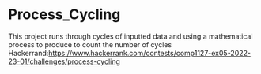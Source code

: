 # Process_Cycling
This project runs through cycles of inputted data and using a mathematical process to produce to count the number of cycles
Hackerrand:https://www.hackerrank.com/contests/comp1127-ex05-2022-23-01/challenges/process-cycling
